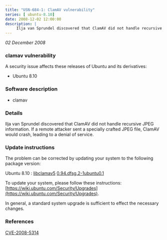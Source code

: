 ```yaml
---
title: "USN-684-1: ClamAV vulnerability"
series: [ ubuntu-8.10]
date: 2008-12-02 12:00:00
description: |
     Ilja van Sprundel discovered that ClamAV did not handle recursive JPEG information.  If a remote attacker sent a specially crafted JPEG file, ClamAV would crash, leading to a denial of service. 
--- 
```

 
 

*02 December 2008*

### clamav vulnerability

A security issue affects these releases of Ubuntu and its derivatives:

* Ubuntu 8.10

### Software description

* clamav 

### Details

 Ilja van Sprundel discovered that ClamAV did not handle recursive JPEG information. If a remote attacker sent a specially crafted JPEG file, ClamAV would crash, leading to a denial of service. 

### Update instructions

The problem can be corrected by updating your system to the following package version:

Ubuntu 8.10
 : [libclamav5](https://launchpad.net/ubuntu/+source/clamav) <span> [0.94.dfsg.2-1ubuntu0.1](https://launchpad.net/ubuntu/+source/clamav/0.94.dfsg.2-1ubuntu0.1) </span> 

To update your system, please follow these instructions: [https://wiki.ubuntu.com/Security/Upgrades](https://wiki.ubuntu.com/Security/Upgrades).

In general, a standard system upgrade is sufficient to effect the necessary changes. 

### References

 
 [CVE-2008-5314](http://people.ubuntu.com/~ubuntu-security/cve/CVE-2008-5314)
 

